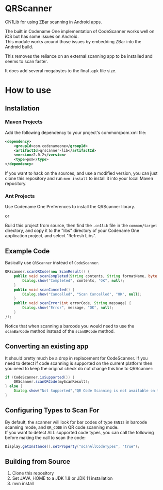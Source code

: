 QRScanner
=========

CN1Lib for using ZBar scanning in Android apps.

The built in Codename One implementation of CodeScanner works well on iOS but has some issues on Android.  
This module works around those issues by embedding ZBar into the Android build.

This removes the reliance on an external scanning app to be installed and seems to scan faster.

It does add several megabytes to the final .apk file size.

How to use
==========

Installation
------------

### Maven Projects

Add the following dependency to your project's common/pom.xml file:

```xml
<dependency>
    <groupId>com.codenameone</groupId>
    <artifactId>qrscanner-lib</artifactId>
    <version>2.0.2</version>
    <type>pom</type>
</dependency>
```

If you want to hack on the sources, and use a modified version, you can just clone this repository and run `mvn install` to install it into your local Maven repository.

### Ant Projects

Use Codename One Preferences to install the QRScanner library.

or

Build this project from source, then find the `.cn1lib` file in the `common/target` directory, and copy it to the "libs" directory of your Codename One application project, and select "Refresh Libs".

Example Code
------------
Basically use `QRScanner` instead of `CodeScanner`.

```java
QRScanner.scanQRCode(new ScanResult() {
    public void scanCompleted(String contents, String formatName, byte[] rawBytes) {
        Dialog.show("Completed", contents, "OK", null);
    }
    public void scanCanceled() {
        Dialog.show("Cancelled", "Scan Cancelled", "OK", null);
    }
    public void scanError(int errorCode, String message) {
        Dialog.show("Error", message, "OK", null);
    }
});
```

Notice that when scanning a barcode you would need to use the `scanBarCode` method instead of the `scanQRCode` method.

Converting an existing app
--------------------------

It should pretty much be a drop in replacement for CodeScanner.  If you need to detect if code scanning is supported on the current platform then you need to keep the original check
do not change this line to QRScanner:

```java
if (CodeScanner.isSupported()) {
    QRScanner.scanQRCode(myScanResult);
} else {
    Dialog.show("Not Supported","QR Code Scanning is not available on this device","OK",null);
}
```

## Configuring Types to Scan For

By default, the scanner will look for bar codes of type `EAN13` in barcode scanning mode, and `QR_CODE` in QR code scanning mode.  
If you want to detect ALL supported code types, you can call the following before making the call to scan the code:

```java
Display.getInstance().setProperty("scanAllCodeTypes", "true");
```

## Building from Source

1. Clone this repository
2. Set JAVA_HOME to a JDK 1.8 or JDK 11 installation 
3. mvn install
